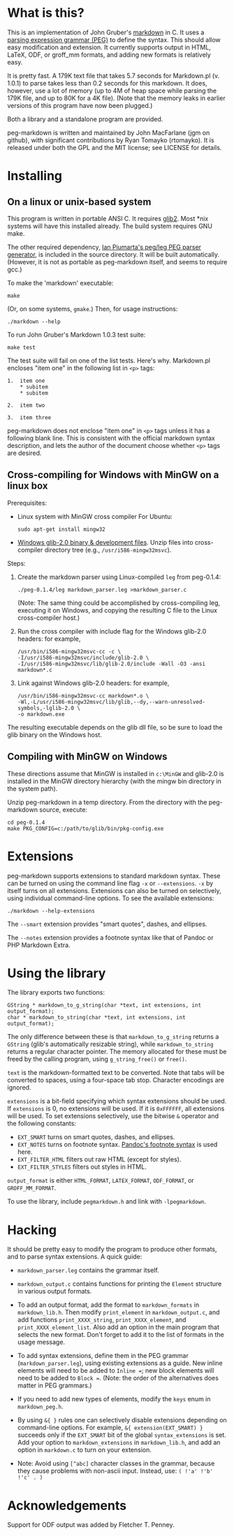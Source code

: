 What is this?
=============

This is an implementation of John Gruber's [markdown][] in C. It uses a
[parsing expression grammar (PEG)][] to define the syntax. This should
allow easy modification and extension. It currently supports output in
HTML, LaTeX, ODF, or groff_mm formats, and adding new formats is
relatively easy.

[parsing expression grammar (PEG)]: http://en.wikipedia.org/wiki/Parsing_expression_grammar 
[markdown]: http://daringfireball.net/projects/markdown/

It is pretty fast. A 179K text file that takes 5.7 seconds for
Markdown.pl (v. 1.0.1) to parse takes less than 0.2 seconds for this
markdown. It does, however, use a lot of memory (up to 4M of heap space
while parsing the 179K file, and up to 80K for a 4K file). (Note that
the memory leaks in earlier versions of this program have now been
plugged.)

Both a library and a standalone program are provided.

peg-markdown is written and maintained by John MacFarlane (jgm on
github), with significant contributions by Ryan Tomayko (rtomayko).
It is released under both the GPL and the MIT license; see LICENSE for
details.

Installing
==========

On a linux or unix-based system
-------------------------------

This program is written in portable ANSI C. It requires
[glib2](http://www.gtk.org/download.html). Most *nix systems will have
this installed already. The build system requires GNU make.

The other required dependency, [Ian Piumarta's peg/leg PEG parser
generator](http://piumarta.com/software/peg/), is included in the source
directory. It will be built automatically. (However, it is not as portable
as peg-markdown itself, and seems to require gcc.)

To make the 'markdown' executable:

    make

(Or, on some systems, `gmake`.) Then, for usage instructions:

    ./markdown --help

To run John Gruber's Markdown 1.0.3 test suite:

    make test

The test suite will fail on one of the list tests.  Here's why.
Markdown.pl encloses "item one" in the following list in `<p>` tags:

    1.  item one
        * subitem
        * subitem
    
    2.  item two

    3.  item three

peg-markdown does not enclose "item one" in `<p>` tags unless it has a
following blank line. This is consistent with the official markdown
syntax description, and lets the author of the document choose whether
`<p>` tags are desired.

Cross-compiling for Windows with MinGW on a linux box
-----------------------------------------------------

Prerequisites:

*   Linux system with MinGW cross compiler For Ubuntu:

        sudo apt-get install mingw32

*   [Windows glib-2.0 binary & development files](http://www.gtk.org/download-windows.html).
    Unzip files into cross-compiler directory tree (e.g., `/usr/i586-mingw32msvc`).

Steps:

1.  Create the markdown parser using Linux-compiled `leg` from peg-0.1.4:

        ./peg-0.1.4/leg markdown_parser.leg >markdown_parser.c

    (Note: The same thing could be accomplished by cross-compiling leg,
    executing it on Windows, and copying the resulting C file to the Linux
    cross-compiler host.)

2.  Run the cross compiler with include flag for the Windows glib-2.0 headers:
    for example,

        /usr/bin/i586-mingw32msvc-cc -c \
        -I/usr/i586-mingw32msvc/include/glib-2.0 \
        -I/usr/i586-mingw32msvc/lib/glib-2.0/include -Wall -O3 -ansi markdown*.c

3.  Link against Windows glib-2.0 headers: for example,

        /usr/bin/i586-mingw32msvc-cc markdown*.o \
        -Wl,-L/usr/i586-mingw32msvc/lib/glib,--dy,--warn-unresolved-symbols,-lglib-2.0 \
        -o markdown.exe

The resulting executable depends on the glib dll file, so be sure to
load the glib binary on the Windows host.

Compiling with MinGW on Windows
-------------------------------

These directions assume that MinGW is installed in `c:\MinGW` and glib-2.0
is installed in the MinGW directory hierarchy (with the mingw bin directory
in the system path).

Unzip peg-markdown in a temp directory. From the directory with the
peg-markdown source, execute:

    cd peg-0.1.4
    make PKG_CONFIG=c:/path/to/glib/bin/pkg-config.exe

Extensions
==========

peg-markdown supports extensions to standard markdown syntax.
These can be turned on using the command line flag `-x` or
`--extensions`.  `-x` by itself turns on all extensions.  Extensions
can also be turned on selectively, using individual command-line
options. To see the available extensions:

    ./markdown --help-extensions
 
The `--smart` extension provides "smart quotes", dashes, and ellipses.

The `--notes` extension provides a footnote syntax like that of
Pandoc or PHP Markdown Extra.

Using the library
=================

The library exports two functions:

    GString * markdown_to_g_string(char *text, int extensions, int output_format);
    char * markdown_to_string(char *text, int extensions, int output_format);

The only difference between these is that `markdown_to_g_string` returns a
`GString` (glib's automatically resizable string), while `markdown_to_string`
returns a regular character pointer.  The memory allocated for these must be
freed by the calling program, using `g_string_free()` or `free()`.

`text` is the markdown-formatted text to be converted.  Note that tabs will
be converted to spaces, using a four-space tab stop.  Character encodings are
ignored.

`extensions` is a bit-field specifying which syntax extensions should be used.
If `extensions` is 0, no extensions will be used.  If it is `0xFFFFFF`,
all extensions will be used.  To set extensions selectively, use the
bitwise `&` operator and the following constants:

 - `EXT_SMART` turns on smart quotes, dashes, and ellipses.
 - `EXT_NOTES` turns on footnote syntax.  [Pandoc's footnote syntax][] is used here.
 - `EXT_FILTER_HTML` filters out raw HTML (except for styles).
 - `EXT_FILTER_STYLES` filters out styles in HTML.

  [Pandoc's footnote syntax]: http://johnmacfarlane.net/pandoc/README.html#footnotes

`output_format` is either `HTML_FORMAT`, `LATEX_FORMAT`, `ODF_FORMAT`,
or `GROFF_MM_FORMAT`.

To use the library, include `pegmarkdown.h` and link with `-lpegmarkdown`.

Hacking
=======

It should be pretty easy to modify the program to produce other formats,
and to parse syntax extensions.  A quick guide:

  * `markdown_parser.leg` contains the grammar itself.

  * `markdown_output.c` contains functions for printing the `Element`
    structure in various output formats.

  * To add an output format, add the format to `markdown_formats` in
    `markdown_lib.h`.  Then modify `print_element` in `markdown_output.c`,
    and add functions `print_XXXX_string`, `print_XXXX_element`, and
    `print_XXXX_element_list`. Also add an option in the main program
    that selects the new format. Don't forget to add it to the list of
    formats in the usage message.

  * To add syntax extensions, define them in the PEG grammar
    (`markdown_parser.leg`), using existing extensions as a guide. New
    inline elements will need to be added to `Inline =`; new block
    elements will need to be added to `Block =`. (Note: the order
    of the alternatives does matter in PEG grammars.)

  * If you need to add new types of elements, modify the `keys`
    enum in `markdown_peg.h`.

  * By using `&{ }` rules one can selectively disable extensions
    depending on command-line options. For example,
    `&{ extension(EXT_SMART) }` succeeds only if the `EXT_SMART` bit
    of the global `syntax_extensions` is set. Add your option to
    `markdown_extensions` in `markdown_lib.h`, and add an option in
    `markdown.c` to turn on your extension.

  * Note: Avoid using `[^abc]` character classes in the grammar, because
    they cause problems with non-ascii input. Instead, use: `( !'a' !'b'
    !'c' . )`

Acknowledgements
================

Support for ODF output was added by Fletcher T. Penney.

